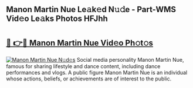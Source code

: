 ## Manon Martin Nue Le𝚊k𝚎d N𝚞𝚍e - Part-WMS Vid𝚎o Le𝚊ks Photos HFJhh

# <h2><a href="http://fb1m7nl.evod.top/?m=Manon+Martin+Nue">🔗 👉🔴 Manon Martin Nue Vid𝚎o Ph𝚘t𝚘s</a></h2>

[![Manon Martin Nue N𝚞d𝚎s](https://i.imgur.com/8V9OHl7.gif)](http://fb1m7nl.evod.top/?m=Manon+Martin+Nue)
Social media personality Manon Martin Nue, famous for sharing lifestyle and dance content, including dance performances and vlogs. A public figure Manon Martin Nue is an individual whose actions, beliefs, or achievements are of interest to the public. 

